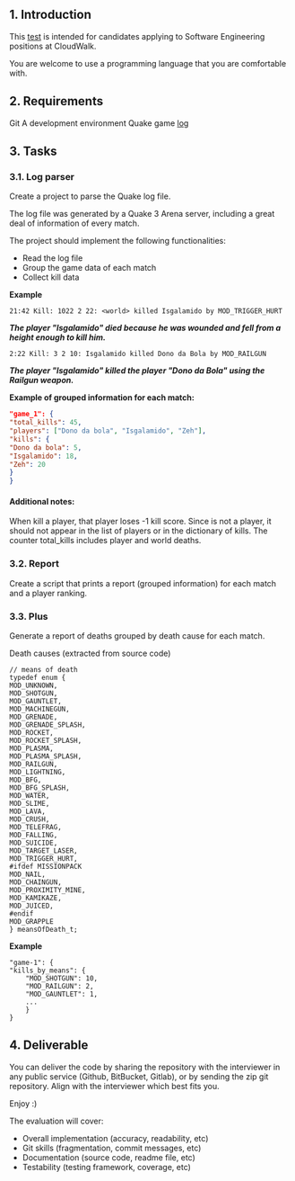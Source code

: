 ## 1. Introduction

This [test](https://gist.github.com/cloudwalk-tests/704a555a0fe475ae0284ad9088e203f1#software-engineer-test) is intended for candidates applying to Software Engineering positions at CloudWalk.

You are welcome to use a programming language that you are comfortable with.

## 2. Requirements

Git
A development environment
Quake game [log](https://gist.github.com/cloudwalk-tests/be1b636e58abff14088c8b5309f575d8)

## 3. Tasks

### 3.1. Log parser

Create a project to parse the Quake log file.

The log file was generated by a Quake 3 Arena server, including a great deal of information of every match.

The project should implement the following functionalities:

-   Read the log file
-   Group the game data of each match
-   Collect kill data

**Example**

```
21:42 Kill: 1022 2 22: <world> killed Isgalamido by MOD_TRIGGER_HURT
```

**_The player "Isgalamido" died because he was wounded and fell from a height enough to kill him._**

```
2:22 Kill: 3 2 10: Isgalamido killed Dono da Bola by MOD_RAILGUN
```

**_The player "Isgalamido" killed the player "Dono da Bola" using the Railgun weapon._**

**Example of grouped information for each match:**

```json
"game_1": {
"total_kills": 45,
"players": ["Dono da bola", "Isgalamido", "Zeh"],
"kills": {
"Dono da bola": 5,
"Isgalamido": 18,
"Zeh": 20
}
}
```

#### Additional notes:

When <world> kill a player, that player loses -1 kill score.
Since <world> is not a player, it should not appear in the list of players or in the dictionary of kills.
The counter total_kills includes player and world deaths.

### 3.2. Report

Create a script that prints a report (grouped information) for each match and a player ranking.

### 3.3. Plus

Generate a report of deaths grouped by death cause for each match.

Death causes (extracted from source code)

```
// means of death
typedef enum {
MOD_UNKNOWN,
MOD_SHOTGUN,
MOD_GAUNTLET,
MOD_MACHINEGUN,
MOD_GRENADE,
MOD_GRENADE_SPLASH,
MOD_ROCKET,
MOD_ROCKET_SPLASH,
MOD_PLASMA,
MOD_PLASMA_SPLASH,
MOD_RAILGUN,
MOD_LIGHTNING,
MOD_BFG,
MOD_BFG_SPLASH,
MOD_WATER,
MOD_SLIME,
MOD_LAVA,
MOD_CRUSH,
MOD_TELEFRAG,
MOD_FALLING,
MOD_SUICIDE,
MOD_TARGET_LASER,
MOD_TRIGGER_HURT,
#ifdef MISSIONPACK
MOD_NAIL,
MOD_CHAINGUN,
MOD_PROXIMITY_MINE,
MOD_KAMIKAZE,
MOD_JUICED,
#endif
MOD_GRAPPLE
} meansOfDeath_t;
```

**Example**

```
"game-1": {
"kills_by_means": {
	"MOD_SHOTGUN": 10,
	"MOD_RAILGUN": 2,
	"MOD_GAUNTLET": 1,
	...
	}
}
```

## 4. Deliverable

You can deliver the code by sharing the repository with the interviewer in any public service (Github, BitBucket, Gitlab), or by sending the zip git repository. Align with the interviewer which best fits you.

Enjoy :)

The evaluation will cover:

-   Overall implementation (accuracy, readability, etc)
-   Git skills (fragmentation, commit messages, etc)
-   Documentation (source code, readme file, etc)
-   Testability (testing framework, coverage, etc)
